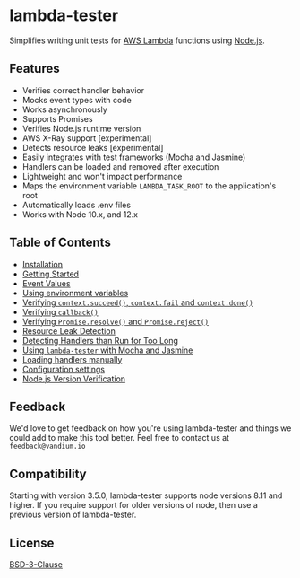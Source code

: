 # lambda-tester

Simplifies writing unit tests for [AWS Lambda](https://aws.amazon.com/lambda/details) functions using [Node.js](https://nodejs.org).

## Features
* Verifies correct handler behavior
* Mocks event types with code
* Works asynchronously
* Supports Promises
* Verifies Node.js runtime version
* AWS X-Ray support [experimental]
* Detects resource leaks [experimental]
* Easily integrates with test frameworks (Mocha and Jasmine)
* Handlers can be loaded and removed after execution
* Lightweight and won't impact performance
* Maps the environment variable `LAMBDA_TASK_ROOT` to the application's root
* Automatically loads .env files
* Works with Node 10.x, and 12.x


## Table of Contents

- [Installation](installation.md)
- [Getting Started](getting-started.md)
- [Event Values](events.md)
- [Using environment variables](env.md)
- [Verifying `context.succeed()`, `context.fail` and `context.done()`](context-succeed-fail-done.md)
- [Verifying `callback()`](callback.md)
- [Verifying `Promise.resolve()` and `Promise.reject()`](promise.md)
- [Resource Leak Detection](leak-detection.md)
- [Detecting Handlers than Run for Too Long](long-running-handlers.md)
- [Using `lambda-tester` with Mocha and Jasmine](test-frameworks.md)
- [Loading handlers manually](loading.md)
- [Configuration settings](configuration.md)
- [Node.js Version Verification](node-version-verification.md)


## Feedback

We'd love to get feedback on how you're using lambda-tester and things we could add to make this tool better. Feel free to contact us at `feedback@vandium.io`

## Compatibility

Starting with version 3.5.0, lambda-tester supports node versions 8.11 and higher. If you require support for older versions of node, then use a previous version of lambda-tester.

## License

[BSD-3-Clause](https://en.wikipedia.org/wiki/BSD_licenses)
